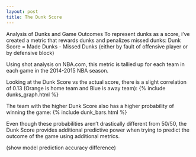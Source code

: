```yaml
---
layout: post
title: The Dunk Score
---
```


Analysis of Dunks and Game Outcomes
To represent dunks as a score, i’ve created a metric that rewards dunks and penalizes missed dunks:
Dunk Score = Made Dunks - Missed Dunks (either by fault of offensive player or by defensive block)

Using shot analysis on NBA.com, this metric is tallied up for each team in each game in the 2014-2015 NBA season.  

Looking at the Dunk Score vs the actual score, there is a slight correlation of 0.13 (Orange is home team and Blue is away team):
{% include dunks_graph.html %}

The team with the higher Dunk Score also has a higher probability of winning the game:
{% include dunk_bars.html %}

Even though these probabilities aren’t drastically different from 50/50, the Dunk Score provides additional predictive power when trying to predict the outcome of the game using additional metrics.  

(show model prediction accuracy difference)



